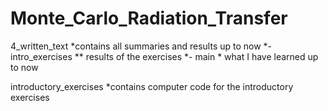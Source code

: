 # Monte_Carlo_Radiation_Transfer

4_written_text
	*contains all summaries and results up to now
	*- intro_exercises
	**	results of the exercises
	*- main
	*	what I have learned up to now

introductory_exercises
	*contains computer code for the introductory exercises




